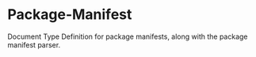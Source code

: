 # Package-Manifest
Document Type Definition for package manifests, along with the package manifest parser.
